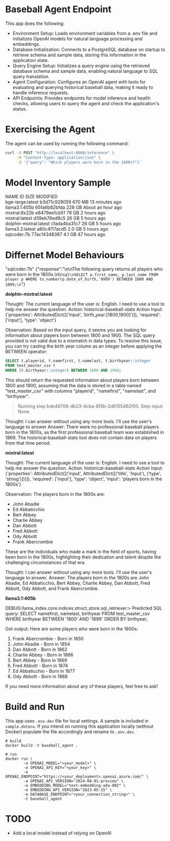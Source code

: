 # Baseball Agent Endpoint

This app does the following:

* Environment Setup: Loads environment variables from a .env file and initializes OpenAI models for natural language processing and embeddings.
* Database Initialization: Connects to a PostgreSQL database on startup to retrieve schema and sample data, storing this information in the application state.
* Query Engine Setup: Initializes a query engine using the retrieved database schema and sample data, enabling natural language to SQL query translation.
* Agent Configuration: Configures an OpenAI agent with tools for evaluating and querying historical baseball data, making it ready to handle inference requests.
* API Endpoints: Provides endpoints for model inference and health checks, allowing users to query the agent and check the application's status.


# Exercising the Agent

The agent can be used by running the following command:

```bash
curl -X POST "http://localhost:8000/inference" \
     -H "Content-Type: application/json" \
     -d '{"query": "Which players were born in the 1800s?"}'
```

# Model Inventory Sample

NAME                      ID              SIZE      MODIFIED          
bge-large:latest          b3d71c928059    670 MB    13 minutes ago       
llama3.1:405b             65fa6b82bfda    228 GB    About an hour ago    
mixtral:8x22b             e8479ee1cb51    79 GB     2 hours ago          
mixtral:latest            d39eb76ed9c5    26 GB     5 hours ago          
dolphin-mixtral:latest    cfada4ba31c7    26 GB     5 hours ago          
llama3.2:latest           a80c4f17acd5    2.0 GB    5 hours ago          
sqlcoder:7b               77ac14348387    4.1 GB    47 hours ago   


# Differnet Model Behaviours 

"sqlcoder:7b"
{"response":"\n\nThe following query returns all players who were born in the 1800s.\n\n```sql\nSELECT p.first_name, p.last_name FROM player p WHERE to_number(p.date_of_birth,'9999') BETWEEN 1800 AND 1899;\n```"}


**dolphin-mixtral:latest**

Thought: The current language of the user is: English. I need to use a tool to help me answer the question.
Action: historical-baseball-stats
Action Input: {'properties': AttributedDict([('input', 'birth_year:[1800,1900]')]), 'required': ['input'], 'type': 'object'}


Observation:  Based on the input query, it seems you are looking for information about players born between 1800 and 1900. The SQL query provided is not valid due to a mismatch in data types. To resolve this issue, you can try casting the birth year column as an integer before applying the BETWEEN operator:

```sql
SELECT t.playerid, t.namefirst, t.namelast, t.birthyear::integer
FROM test_master_csv t
WHERE (t.birthyear::integer) BETWEEN 1800 AND 1900;
```

This should return the requested information about players born between 1800 and 1900, assuming that the data is stored in a table named "test_master_csv" with columns "playerid", "namefirst", "namelast", and "birthyear".


> Running step bde46708-db23-4cba-8f5b-2d6155462f00. Step input: None


Thought: I can answer without using any more tools. I'll use the user's language to answer
Answer: There were no professional baseball players born in the 1800s, as the first professional baseball team was established in 1869. The historical-baseball-stats tool does not contain data on players from that time period.



**mixtral:latest**

Thought: The current language of the user is: English. I need to use a tool to help me answer the question.
Action: historical-baseball-stats
Action Input: {'properties': AttributedDict([('input', AttributedDict([('title', 'Input'), ('type', 'string')]))]), 'required': ['input'], 'type': 'object', 'input': 'players born in the 1800s'}


Observation:  The players born in the 1800s are:

* John Abadie
* Ed Abbaticchio
* Bert Abbey
* Charlie Abbey
* Dan Abbott
* Fred Abbott
* Ody Abbott
* Frank Abercrombie

These are the individuals who made a mark in the field of sports, having been born in the 1800s, highlighting their dedication and talent despite the challenging circumstances of that era.

Thought: I can answer without using any more tools. I'll use the user's language to answer.
Answer: The players born in the 1800s are John Abadie, Ed Abbaticchio, Bert Abbey, Charlie Abbey, Dan Abbott, Fred Abbott, Ody Abbott, and Frank Abercrombie.



**llama3.1:405b**

DEBUG:llama_index.core.indices.struct_store.sql_retriever:> Predicted SQL query: SELECT namefirst, namelast, birthyear
FROM test_master_csv
WHERE birthyear BETWEEN '1800' AND '1899'
ORDER BY birthyear;


Got output: Here are some players who were born in the 1800s:

1. Frank Abercrombie - Born in 1850
2. John Abadie - Born in 1854
3. Dan Abbott - Born in 1862
4. Charlie Abbey - Born in 1866
5. Bert Abbey - Born in 1869
6. Fred Abbott - Born in 1874
7. Ed Abbaticchio - Born in 1877
8. Ody Abbott - Born in 1888

If you need more information about any of these players, feel free to ask!



# Build and Run

This app uses `.env.dev` file for local settings. A sample is included in `sample.dotenv`. If you intend on running this application locally (without Docker) populate the file accordingly and rename to `.env.dev`.

```
# build
docker build -t baseball_agent .

# run
docker run \
        -e OPENAI_MODEL="<your_model>" \
        -e OPENAI_API_KEY="<your_key>" \
        -e OPENAI_ENDPOINT="https://<your_deployment>.openai.azure.com/" \
        -e OPENAI_API_VERSION="2024-08-01-preview" \
        -e EMBEDDING_MODEL="text-embedding-ada-002" \
        -e EMBEDDING_API_VERSION="2023-05-15" \
        -e DATABASE_ENDPOINT="<your_connection_string>" \
        -t baseball_agent
```


# TODO

* Add a local model instead of relying on OpenAI
  
